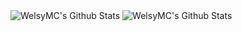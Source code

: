 <img alt="WelsyMC's Github Stats" src="https://github-readme-stats.vercel.app/api/top-langs/?username=welsymc&show_icons=true&hide_border=true" />
<img alt="WelsyMC's Github Stats" src="https://github-readme-stats.vercel.app/api?username=welsymc&show_icons=true&hide_border=true" />
